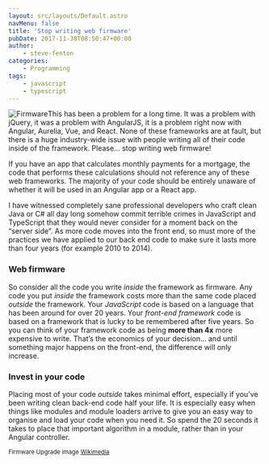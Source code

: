 ```yaml
---
layout: src/layouts/Default.astro
navMenu: false
title: 'Stop writing web firmware'
pubDate: 2017-11-30T08:50:47+00:00
author:
    - steve-fenton
categories:
    - Programming
tags:
    - javascript
    - typescript
---
```


![Firmware](https://www.stevefenton.co.uk/wp-content/uploads/2017/11/firmware.jpg)This has been a problem for a long time. It was a problem with jQuery, it was a problem with AngularJS, it is a problem right now with Angular, Aurelia, Vue, and React. None of these frameworks are at fault, but there is a huge industry-wide issue with people writing all of their code inside of the framework. Please… stop writing web firmware!

If you have an app that calculates monthly payments for a mortgage, the code that performs these calculations should not reference any of these web frameworks. The majority of your code should be entirely unaware of whether it will be used in an Angular app or a React app.

I have witnessed completely sane professional developers who craft clean Java or C# all day long somehow commit terrible crimes in JavaScript and TypeScript that they would never consider for a moment back on the “server side”. As more code moves into the front end, so must more of the practices we have applied to our back end code to make sure it lasts more than four years (for example 2010 to 2014).

### Web firmware

So consider all the code you write *inside* the framework as firmware. Any code you put *inside* the framework costs more than the same code placed *outside* the framework. Your *JavaScript* code is based on a language that has been around for over 20 years. Your *front-end framework* code is based on a framework that is lucky to be remembered after five years. So you can think of your framework code as being **more than 4x** more expensive to write. That’s the economics of your decision… and until something major happens on the front-end, the difference will only increase.

### Invest in your code

Placing most of your code *outside* takes minimal effort, especially if you’ve been writing clean back-end code half your life. It is especially easy when things like modules and module loaders arrive to give you an easy way to organise and load your code when you need it. So spend the 20 seconds it takes to place that important algorithm in a module, rather than in your Angular controller.

<small>Firmware Upgrade image [Wikimedia](https://commons.wikimedia.org/wiki/File:Firmware_upgrade.jpg)</small>